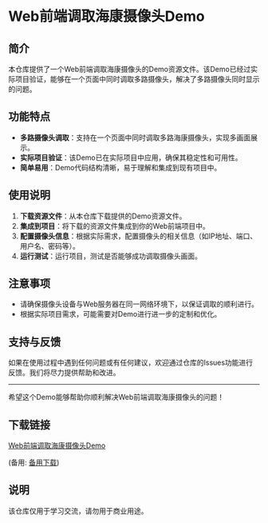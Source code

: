# Web前端调取海康摄像头Demo

## 简介

本仓库提供了一个Web前端调取海康摄像头的Demo资源文件。该Demo已经过实际项目验证，能够在一个页面中同时调取多路摄像头，解决了多路摄像头同时显示的问题。

## 功能特点

- **多路摄像头调取**：支持在一个页面中同时调取多路海康摄像头，实现多画面展示。
- **实际项目验证**：该Demo已在实际项目中应用，确保其稳定性和可用性。
- **简单易用**：Demo代码结构清晰，易于理解和集成到现有项目中。

## 使用说明

1. **下载资源文件**：从本仓库下载提供的Demo资源文件。
2. **集成到项目**：将下载的资源文件集成到你的Web前端项目中。
3. **配置摄像头信息**：根据实际需求，配置摄像头的相关信息（如IP地址、端口、用户名、密码等）。
4. **运行测试**：运行项目，测试是否能够成功调取摄像头画面。

## 注意事项

- 请确保摄像头设备与Web服务器在同一网络环境下，以保证调取的顺利进行。
- 根据实际项目需求，可能需要对Demo进行进一步的定制和优化。

## 支持与反馈

如果在使用过程中遇到任何问题或有任何建议，欢迎通过仓库的Issues功能进行反馈。我们将尽力提供帮助和改进。

---

希望这个Demo能够帮助你顺利解决Web前端调取海康摄像头的问题！

## 下载链接
[Web前端调取海康摄像头Demo](https://pan.quark.cn/s/ce43d4c6f3bd) 

(备用: [备用下载](https://pan.baidu.com/s/1IUejPSl3Ip8_WeaxOqTffw?pwd=1234))

## 说明

该仓库仅用于学习交流，请勿用于商业用途。
